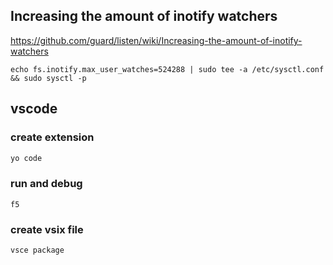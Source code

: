 ## Increasing the amount of inotify watchers

https://github.com/guard/listen/wiki/Increasing-the-amount-of-inotify-watchers

```
echo fs.inotify.max_user_watches=524288 | sudo tee -a /etc/sysctl.conf && sudo sysctl -p
```

## vscode

### create extension
```sh
yo code
```

### run and debug
`f5`

### create vsix file
```sh
vsce package
```
